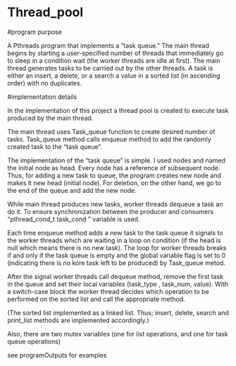 # Thread_pool

#program purpose

A Pthreads program that implements a “task queue.”
The main thread begins by starting a user-specified number of threads that immediately go to sleep
in a condition wait (the worker threads are idle at first).
The main thread generates tasks to be carried out by the other threads. A task is either an insert, a
delete, or a search a value in a sorted list (in ascending order) with no duplicates.

#implementation details

In the implementation of this project a thread pool is created to execute task produced by the main thread.

The main thread uses Task_queue function to create desired number of tasks.
Task_queue method calls enqueue method to add the randomly created task to the “task queue”.

The implementation of the “task queue” is simple. I used nodes and named the initial node as head. Every node has a reference of subsequent node. Thus, for adding a new task to queue, the program creates new node and makes it new head (initial node). For deletion, on the other hand, we go to the end of the queue and add the new node.

While main thread produces new tasks, worker threads dequeue a task an do it.
To ensure synchronization between the producer and consumers “pthread_cond_t task_cond ” variable is used.

Each time enqueue method adds a new task to the task queue it signals to the worker threads which are waiting in a loop on condition (if the head is null which means there is no new task). The loop for worker threads breaks if and only if the task queue is empty and the global variable flag is set to 0 (indicating there is no kore task left to be produced) by Task_queue metod.

After the signal worker threads call dequeue method, remove the first task in the queue and set their local variables (task_type , task_num, value). With a switch-case block the worker thread decides which operation to be performed on the sorted list and call the appropriate method.

(The sorted list implemented as a linked list. Thus; insert, delete, search and print_list methods are implemented accordingly.)

Also, there are two mutex variables (one for list operations, and one for task queue operations)

see programOutputs for examples
